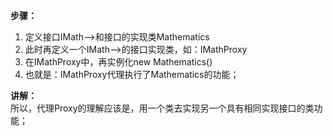 ﻿**步骤：**

1. 定义接口IMath-->和接口的实现类Mathematics
2. 此时再定义一个IMath-->的接口实现类，如：IMathProxy
3. 在IMathProxy中，再实例化new Mathematics()
4. 也就是：IMathProxy代理执行了Mathematics的功能；

**讲解：**  
所以，代理Proxy的理解应该是，用一个类去实现另一个具有相同实现接口的类功能；
